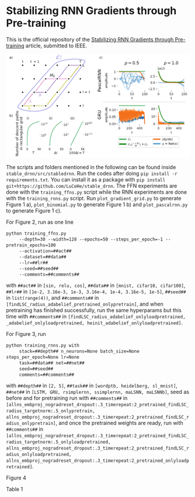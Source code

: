 # Stabilizing RNN Gradients through Pre-training

This is the official repository of the [Stabilizing RNN Gradients through Pre-training](https://arxiv.org/abs/2308.12075) 
article, submitted to IEEE.


![Drag Racing](src/stabledrnn/tools/lscs.png)

The scripts and folders mentioned in the following can be found inside ```stable_drnn/src/stabledrnn```.
Run the codes after doing ```pip install -r requirements.txt```. You can install
it as a package with ```pip install git+https://github.com/LuCeHe/stable_drnn```.
The FFN experiments are done with the ```training_ffns.py``` script while the RNN experiments
are done with the ```training_rnns.py``` script. Run ```plot_gradient_grid.py``` to generate
Figure 1 a), ```plot_binomial.py``` to generate Figure 1 b) and ```plot_pascalrnn.py``` 
to generate Figure 1 c).

For Figure 2, run as one line


```
python training_ffns.py
     --depth=30 --width=128 --epochs=50 --steps_per_epoch=-1 --pretrain_epochs=100
     --activation=##act##
     --dataset=##data##
     --lr=##lr##
     --seed=##seed##
     --comments=##comments##
```

 
with ```##act##``` in ```[sin, relu, cos]```,  ```##data##``` in ```[mnist, cifar10, cifar100]```, 
 ```##lr##``` in ```[1e-2, 3.16e-3, 1e-3, 3.16e-4, 1e-4, 3.16e-5, 1e-5]```, ```##seed##``` in ```list(range(4))```,
and ```##comments##``` in ```[findLSC_radius_adabelief_pretrained_onlypretrain]```, and when pretraining has finished successfully,
run the same hyperparams but this time with 
```##comments##``` in ```[findLSC_radius_adabelief_onlyloadpretrained, _adabelief_onlyloadpretrained, heinit_adabelief_onlyloadpretrained]```.

For Figure 3, run 

```
python training_rnns.py with
     stack=##depth## n_neurons=None batch_size=None steps_per_epoch=None lr=None
     task=##data## net=##net##
     seed=##seed##
     comments=##comments##
```

with ```##depth##``` in ```[2, 5]```, ```##task##``` in ```[wordptb, heidelberg, sl_mnist]```, 
```##net##``` in ```[LSTM, GRU, rsimplernn, ssimplernn, maLSNN, maLSNNb]```, 
seed as before and for pretraining run with 
```##comments##``` in ```[allns_embproj_nogradreset_dropout:.3_timerepeat:2_pretrained_findLSC_radius_targetnorm:.5_onlypretrain,
 allns_embproj_nogradreset_dropout:.3_timerepeat:2_pretrained_findLSC_radius_onlypretrain]```,
and once the pretrained weights are ready, run with 
```##comments##``` in ```[allns_embproj_nogradreset_dropout:.3_timerepeat:2_pretrained_findLSC_radius_targetnorm:.5_onlyloadpretrained,
 allns_embproj_nogradreset_dropout:.3_timerepeat:2_pretrained_findLSC_radius_onlyloadpretrained,
allns_embproj_nogradreset_dropout:.3_timerepeat:2_pretrained_onlyloadpretrained]```.

Figure 4

Table 1